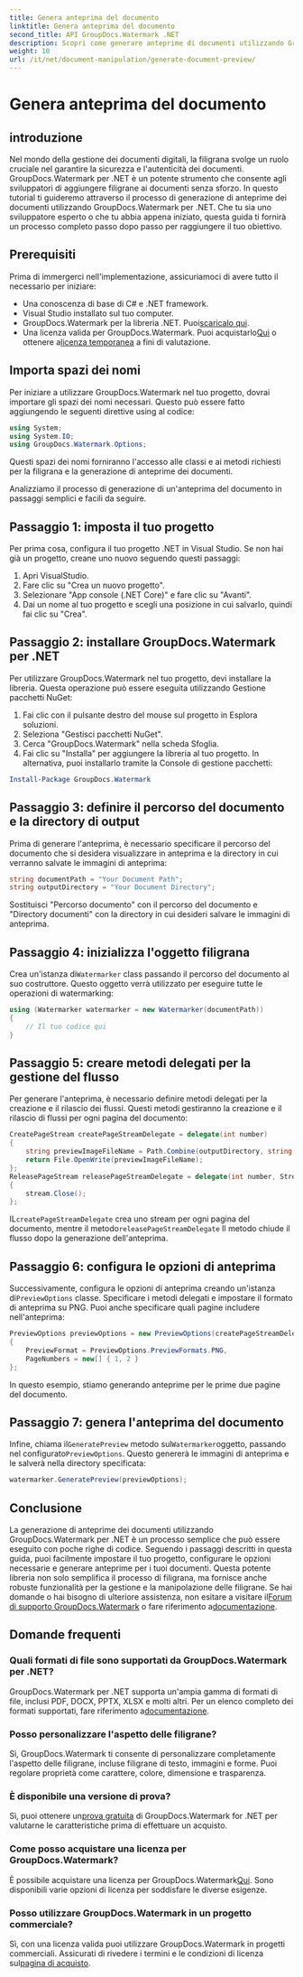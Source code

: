 ```yaml
---
title: Genera anteprima del documento
linktitle: Genera anteprima del documento
second_title: API GroupDocs.Watermark .NET
description: Scopri come generare anteprime di documenti utilizzando GroupDocs.Watermark per .NET con questa guida. Migliora la sicurezza e la gestione dei tuoi documenti senza sforzo.
weight: 10
url: /it/net/document-manipulation/generate-document-preview/
---
```


# Genera anteprima del documento

## introduzione
Nel mondo della gestione dei documenti digitali, la filigrana svolge un ruolo cruciale nel garantire la sicurezza e l'autenticità dei documenti. GroupDocs.Watermark per .NET è un potente strumento che consente agli sviluppatori di aggiungere filigrane ai documenti senza sforzo. In questo tutorial ti guideremo attraverso il processo di generazione di anteprime dei documenti utilizzando GroupDocs.Watermark per .NET. Che tu sia uno sviluppatore esperto o che tu abbia appena iniziato, questa guida ti fornirà un processo completo passo dopo passo per raggiungere il tuo obiettivo.
## Prerequisiti
Prima di immergerci nell'implementazione, assicuriamoci di avere tutto il necessario per iniziare:
- Una conoscenza di base di C# e .NET framework.
- Visual Studio installato sul tuo computer.
- GroupDocs.Watermark per la libreria .NET. Puoi[scaricalo qui](https://releases.groupdocs.com/Watermark/net/).
-  Una licenza valida per GroupDocs.Watermark. Puoi acquistarlo[Qui](https://purchase.groupdocs.com/buy) o ottenere a[licenza temporanea](https://purchase.groupdocs.com/temporary-license/) a fini di valutazione.
## Importa spazi dei nomi
Per iniziare a utilizzare GroupDocs.Watermark nel tuo progetto, dovrai importare gli spazi dei nomi necessari. Questo può essere fatto aggiungendo le seguenti direttive using al codice:
```csharp
using System;
using System.IO;
using GroupDocs.Watermark.Options;
```
Questi spazi dei nomi forniranno l'accesso alle classi e ai metodi richiesti per la filigrana e la generazione di anteprime dei documenti.

Analizziamo il processo di generazione di un'anteprima del documento in passaggi semplici e facili da seguire.
## Passaggio 1: imposta il tuo progetto
Per prima cosa, configura il tuo progetto .NET in Visual Studio. Se non hai già un progetto, creane uno nuovo seguendo questi passaggi:
1. Apri VisualStudio.
2. Fare clic su "Crea un nuovo progetto".
3. Selezionare "App console (.NET Core)" e fare clic su "Avanti".
4. Dai un nome al tuo progetto e scegli una posizione in cui salvarlo, quindi fai clic su "Crea".
## Passaggio 2: installare GroupDocs.Watermark per .NET
Per utilizzare GroupDocs.Watermark nel tuo progetto, devi installare la libreria. Questa operazione può essere eseguita utilizzando Gestione pacchetti NuGet:
1. Fai clic con il pulsante destro del mouse sul progetto in Esplora soluzioni.
2. Seleziona "Gestisci pacchetti NuGet".
3. Cerca "GroupDocs.Watermark" nella scheda Sfoglia.
4. Fai clic su "Installa" per aggiungere la libreria al tuo progetto.
In alternativa, puoi installarlo tramite la Console di gestione pacchetti:
```powershell
Install-Package GroupDocs.Watermark
```
## Passaggio 3: definire il percorso del documento e la directory di output
Prima di generare l'anteprima, è necessario specificare il percorso del documento che si desidera visualizzare in anteprima e la directory in cui verranno salvate le immagini di anteprima:
```csharp
string documentPath = "Your Document Path";
string outputDirectory = "Your Document Directory";
```
Sostituisci "Percorso documento" con il percorso del documento e "Directory documenti" con la directory in cui desideri salvare le immagini di anteprima.
## Passaggio 4: inizializza l'oggetto filigrana
Crea un'istanza di`Watermarker` class passando il percorso del documento al suo costruttore. Questo oggetto verrà utilizzato per eseguire tutte le operazioni di watermarking:
```csharp
using (Watermarker watermarker = new Watermarker(documentPath))
{
    // Il tuo codice qui
}
```
## Passaggio 5: creare metodi delegati per la gestione del flusso
Per generare l'anteprima, è necessario definire metodi delegati per la creazione e il rilascio dei flussi. Questi metodi gestiranno la creazione e il rilascio di flussi per ogni pagina del documento:
```csharp
CreatePageStream createPageStreamDelegate = delegate(int number)
{
    string previewImageFileName = Path.Combine(outputDirectory, string.Format("page{0}.png", number));
    return File.OpenWrite(previewImageFileName);
};
ReleasePageStream releasePageStreamDelegate = delegate(int number, Stream stream)
{
    stream.Close();
};
```
 IL`createPageStreamDelegate` crea uno stream per ogni pagina del documento, mentre il metodo`releasePageStreamDelegate` Il metodo chiude il flusso dopo la generazione dell'anteprima.
## Passaggio 6: configura le opzioni di anteprima
 Successivamente, configura le opzioni di anteprima creando un'istanza di`PreviewOptions` classe. Specificare i metodi delegati e impostare il formato di anteprima su PNG. Puoi anche specificare quali pagine includere nell'anteprima:
```csharp
PreviewOptions previewOptions = new PreviewOptions(createPageStreamDelegate, releasePageStreamDelegate)
{
    PreviewFormat = PreviewOptions.PreviewFormats.PNG,
    PageNumbers = new[] { 1, 2 }
};
```
In questo esempio, stiamo generando anteprime per le prime due pagine del documento.
## Passaggio 7: genera l'anteprima del documento
 Infine, chiama il`GeneratePreview` metodo sul`Watermarker`oggetto, passando nel configurato`PreviewOptions`. Questo genererà le immagini di anteprima e le salverà nella directory specificata:
```csharp
watermarker.GeneratePreview(previewOptions);
```
## Conclusione
La generazione di anteprime dei documenti utilizzando GroupDocs.Watermark per .NET è un processo semplice che può essere eseguito con poche righe di codice. Seguendo i passaggi descritti in questa guida, puoi facilmente impostare il tuo progetto, configurare le opzioni necessarie e generare anteprime per i tuoi documenti. Questa potente libreria non solo semplifica il processo di filigrana, ma fornisce anche robuste funzionalità per la gestione e la manipolazione delle filigrane.
 Se hai domande o hai bisogno di ulteriore assistenza, non esitare a visitare il[Forum di supporto GroupDocs.Watermark](https://forum.groupdocs.com/c/watermark/19) o fare riferimento a[documentazione](https://tutorials.groupdocs.com/Watermark/net/).
## Domande frequenti
### Quali formati di file sono supportati da GroupDocs.Watermark per .NET?
 GroupDocs.Watermark per .NET supporta un'ampia gamma di formati di file, inclusi PDF, DOCX, PPTX, XLSX e molti altri. Per un elenco completo dei formati supportati, fare riferimento a[documentazione](https://tutorials.groupdocs.com/Watermark/net/).
### Posso personalizzare l'aspetto delle filigrane?
Sì, GroupDocs.Watermark ti consente di personalizzare completamente l'aspetto delle filigrane, incluse filigrane di testo, immagini e forme. Puoi regolare proprietà come carattere, colore, dimensione e trasparenza.
### È disponibile una versione di prova?
 Sì, puoi ottenere un[prova gratuita](https://releases.groupdocs.com/) di GroupDocs.Watermark for .NET per valutarne le caratteristiche prima di effettuare un acquisto.
### Come posso acquistare una licenza per GroupDocs.Watermark?
 È possibile acquistare una licenza per GroupDocs.Watermark[Qui](https://purchase.groupdocs.com/buy). Sono disponibili varie opzioni di licenza per soddisfare le diverse esigenze.
### Posso utilizzare GroupDocs.Watermark in un progetto commerciale?
 Sì, con una licenza valida puoi utilizzare GroupDocs.Watermark in progetti commerciali. Assicurati di rivedere i termini e le condizioni di licenza sul[pagina di acquisto](https://purchase.groupdocs.com/buy).